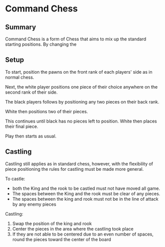 # Command Chess

## Summary

Command Chess is a form of Chess that aims to mix up the standard starting positions. By changing the 

## Setup

To start, position the pawns on the front rank of each players' side as in normal chess. 

Next, the white player positions one piece of their choice anywhere on the second rank of their side.

The black players follows by positioning any two pieces on their back rank.

White then positions two of their pieces.

This continues until black has no pieces left to position. White then places their final piece.

Play then starts as usual.

## Castling

Castling still applies as in standard chess, however, with the flexibility of piece positioning the rules for castling must be made more general.

To castle: 

- both the King and the rook to be castled must not have moved all game.
- The spaces between the King and the rook must be clear of any pieces.
- The spaces between the king and rook must not be in the line of attack by any enemy pieces

Castling:

1. Swap the position of the king and rook
2. Center the pieces in the area where the castling took place
3. If they are not able to be centered due to an even number of spaces, round the pieces toward the center of the board

